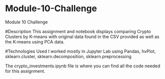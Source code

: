 # Module-10-Challenge
Module 10 Challenge

#Description
This assignment and notebook displays comparing Crypto Clusters by K-means with original data found in the CSV provided as well as the K-means using PCA data.

#Technologies Used
I worked mostly in Jupyter Lab using Pandas, hvPlot, sklearn.cluster, sklearn.decomposition, sklearn.preprocessing

The crypto_investments.ipynb file is where you can find all the code needed for this assignment.

